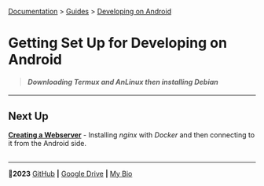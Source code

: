 [Documentation](#) > [Guides](#) > [Developing on Android](#)

# Getting Set Up for Developing on Android

> #### *Downloading Termux and AnLinux then installing Debian*

---

## Next Up

[__Creating a Webserver__](#) - Installing *nginx* with *Docker* and then connecting to it from the Android side.

## 

***

🤍**2023** [GitHub](https://github.com/8rents?tab=repositories) **|** [Google Drive](https://bit.ly/brent-gd) **|** [My Bio](https://my.bio/8rents)
